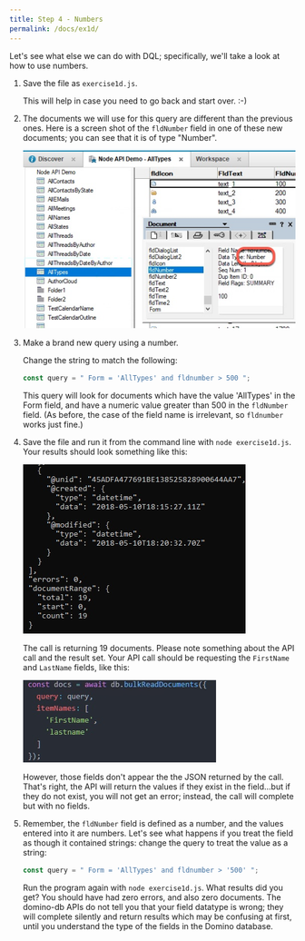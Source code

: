 ```yaml
---
title: Step 4 - Numbers
permalink: /docs/ex1d/
---
```


Let's see what else we can do with DQL; specifically, we'll take a look at how to use numbers.

1. Save the file as `exercise1d.js`.

    This will help in case you need to go back and start over. :-)

1. The documents we will use for this query are different than the previous ones.  Here is a screen shot of the `fldNumber` field in one of these new documents; you can see that it is of type "Number".

    ![](../images/ex1d/fldNumber.jpg)

1. Make a brand new query using a number.

    Change the string to match the following:

    ```JavaScript
    const query = " Form = 'AllTypes' and fldnumber > 500 ";
    ```

    This query will look for documents which have the value 'AllTypes' in the Form field, and have a numeric value greater than 500 in the `fldNumber` field.  (As before, the case of the field name is irrelevant, so `fldnumber` works just fine.)

1. Save the file and run it from the command line with `node exercise1d.js`.  Your results should look something like this:

    ![](../images/ex1d/results1.jpg)

    The call is returning 19 documents.  Please note something about the API call and the result set. Your API call should be requesting the `FirstName` and `LastName` fields, like this:

    ![](../images/ex1d/api-call.jpg)

    However, those fields don't appear the the JSON returned by the call.  That's right, the API will return the values if they exist in the field...but if they do not exist, you will not get an error; instead, the call will complete but with no fields.

1. Remember, the `fldNumber` field is defined as a number, and the values entered into it are numbers.  Let's see what happens if you treat the field as though it contained strings: change the query to treat the value as a string:

    ```JavaScript
    const query = " Form = 'AllTypes' and fldnumber > '500' ";
    ```

    Run the program again with `node exercise1d.js`. What results did you get? You should have had zero errors, and also zero documents.  The domino-db APIs do not tell you that your field datatype is wrong; they will complete silently and return results which may be confusing at first, until you understand the type of the fields in the Domino database.



